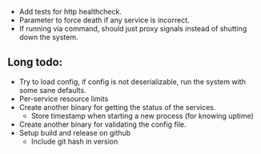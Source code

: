* Add tests for http healthcheck.
* Parameter to force death if any service is incorrect.
* If running via command, should just proxy signals instead of shutting down the system.

## Long todo:
* Try to load config, if config is not deserializable, run the system with some sane defaults.
* Per-service resource limits
* Create another binary for getting the status of the services.
    * Store timestamp when starting a new process (for knowing uptime)
* Create another binary for validating the config file.
* Setup build and release on github
    * Include git hash in version